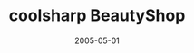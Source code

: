 ---
caption: #what displays in the portfolio grid:
  title: "coolsharp BeautyShop"
  subtitle: "헤어스타일 시뮬레이션 어플리케이션"
  thumbnail: assets/img/portfolio/beautyshop/thumb_beautyshop.png
  
#what displays when the item is clicked:
title: "coolsharp BeautyShop"
projecttitle: "프로젝트 설명"
project: "사용자의 얼굴과 다양한 머리스타일 합성 프로그램<br>
&nbsp;• 얼굴, 배경, 머리스타일, 악세사리 자체 포멧 아이템 제공<br>
&nbsp;• 사용자가 배경, 머리스타일, 악세사리를 제작할 수 있는 에디터 제공<br>
&nbsp;• 각 아이템에 알파값을 적용하여 그림자 효과를 주어 자연스러운 합성<br>
&nbsp;• 사용자가 자신의 얼굴 외곽에 투명 효과를 줄 수 있는 에디터 제공"
roletitle: "주요업무 및 담당역할"
role: "개발 학습을 위한 토이 프로젝트(평일퇴근이후 또는 주말 취미 코딩)<br>
&nbsp;• 기획, 디자인, 개발, 세너티 테스트, 운영"
datetitle: "참여기간"
startdate: 2005/05
enddate: 2005/10
skilltitle: "개발언어 / 주요기술 / 사용툴"
skills:
  - title: "Windows"
  - title: "Delphi 5"
  - title: "Photoshop"
linktitle: "링크"
link: "https://coolsharp.tistory.com/tag/CoolSharp%20BeautyShop"
imagetitle: "참고화면"
images:
 - src: assets/img/portfolio/beautyshop/beautyshop_01.png
 - alt: 
date: 2005-05-01
---